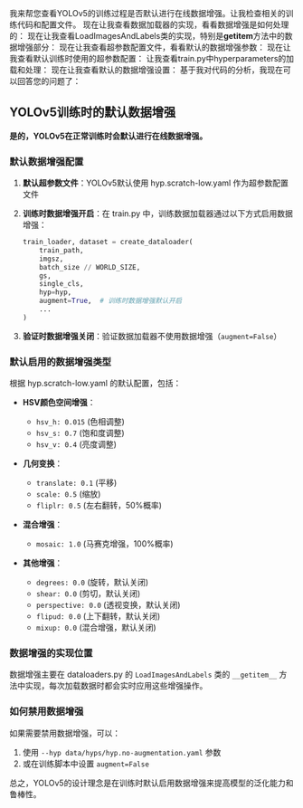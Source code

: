 我来帮您查看YOLOv5的训练过程是否默认进行在线数据增强。让我检查相关的训练代码和配置文件。 现在让我查看数据加载器的实现，看看数据增强是如何处理的： 现在让我查看LoadImagesAndLabels类的实现，特别是**getitem**方法中的数据增强部分： 现在让我查看超参数配置文件，看看默认的数据增强参数： 现在让我查看默认训练时使用的超参数配置： 让我查看train.py中hyperparameters的加载和处理： 现在让我查看默认的数据增强设置： 基于我对代码的分析，我现在可以回答您的问题了：

## YOLOv5训练时的默认数据增强

**是的，YOLOv5在正常训练时会默认进行在线数据增强。**

### 默认数据增强配置

1. **默认超参数文件**：YOLOv5默认使用 hyp.scratch-low.yaml 作为超参数配置文件

2. **训练时数据增强开启**：在 train.py 中，训练数据加载器通过以下方式启用数据增强：

   ```python
   train_loader, dataset = create_dataloader(
       train_path,
       imgsz,
       batch_size // WORLD_SIZE,
       gs,
       single_cls,
       hyp=hyp,
       augment=True,  # 训练时数据增强默认开启
       ...
   )
   ```

3. **验证时数据增强关闭**：验证数据加载器不使用数据增强（`augment=False`）

### 默认启用的数据增强类型

根据 hyp.scratch-low.yaml 的默认配置，包括：

- **HSV颜色空间增强**：
  - `hsv_h: 0.015` (色相调整)
  - `hsv_s: 0.7` (饱和度调整)
  - `hsv_v: 0.4` (亮度调整)

- **几何变换**：
  - `translate: 0.1` (平移)
  - `scale: 0.5` (缩放)
  - `fliplr: 0.5` (左右翻转，50%概率)

- **混合增强**：
  - `mosaic: 1.0` (马赛克增强，100%概率)

- **其他增强**：
  - `degrees: 0.0` (旋转，默认关闭)
  - `shear: 0.0` (剪切，默认关闭)
  - `perspective: 0.0` (透视变换，默认关闭)
  - `flipud: 0.0` (上下翻转，默认关闭)
  - `mixup: 0.0` (混合增强，默认关闭)

### 数据增强的实现位置

数据增强主要在 dataloaders.py 的 `LoadImagesAndLabels` 类的 `__getitem__` 方法中实现，每次加载数据时都会实时应用这些增强操作。

### 如何禁用数据增强

如果需要禁用数据增强，可以：

1. 使用 `--hyp data/hyps/hyp.no-augmentation.yaml` 参数
2. 或在训练脚本中设置 `augment=False`

总之，YOLOv5的设计理念是在训练时默认启用数据增强来提高模型的泛化能力和鲁棒性。

